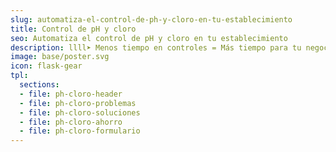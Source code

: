 ```yaml
---
slug: automatiza-el-control-de-ph-y-cloro-en-tu-establecimiento
title: Control de pH y cloro
seo: Automatiza el control de pH y cloro en tu establecimiento
description: llll➤ Menos tiempo en controles = Más tiempo para tu negocio ✅ Medición en tiempo real, sin intervención manual...
image: base/poster.svg
icon: flask-gear
tpl:
  sections:
  - file: ph-cloro-header
  - file: ph-cloro-problemas
  - file: ph-cloro-soluciones
  - file: ph-cloro-ahorro
  - file: ph-cloro-formulario
---
```


